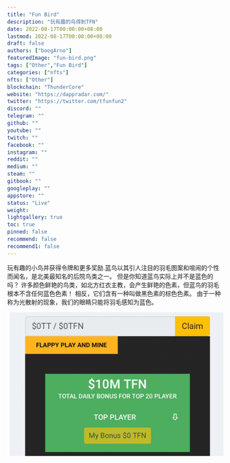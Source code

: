 ```yaml
---
title: "Fun Bird"
description: "玩有趣的鸟得到TFN"
date: 2022-08-17T00:00:00+08:00
lastmod: 2022-08-17T00:00:00+08:00
draft: false
authors: ["boogArno"]
featuredImage: "fun-bird.png"
tags: ["Other","Fun Bird"]
categories: ["nfts"]
nfts: ["Other"]
blockchain: "ThunderCore"
website: "https://dappradar.com/"
twitter: "https://twitter.com/tfunfun2"
discord: ""
telegram: ""
github: ""
youtube: ""
twitch: ""
facebook: ""
instagram: ""
reddit: ""
medium: ""
steam: ""
gitbook: ""
googleplay: ""
appstore: ""
status: "Live"
weight: 
lightgallery: true
toc: true
pinned: false
recommend: false
recommend1: false
---
```

玩有趣的小鸟并获得令牌和更多奖励.蓝鸟以其引人注目的羽毛图案和喧闹的个性而闻名，是北美最知名的后院鸟类之一。 但是你知道蓝鸟实际上并不是蓝色的吗？ 许多颜色鲜艳的鸟类，如北方红衣主教，会产生鲜艳的色素，但蓝鸟的羽毛根本不含任何蓝色色素！ 相反，它们含有一种叫做黑色素的棕色色素。 由于一种称为光散射的现象，我们的眼睛只能将羽毛感知为蓝色。

![funbird-dapp-games-thundercore-image1_66e84eb4d71268a624085af59579a2ba](funbird-dapp-games-thundercore-image1_66e84eb4d71268a624085af59579a2ba.png)